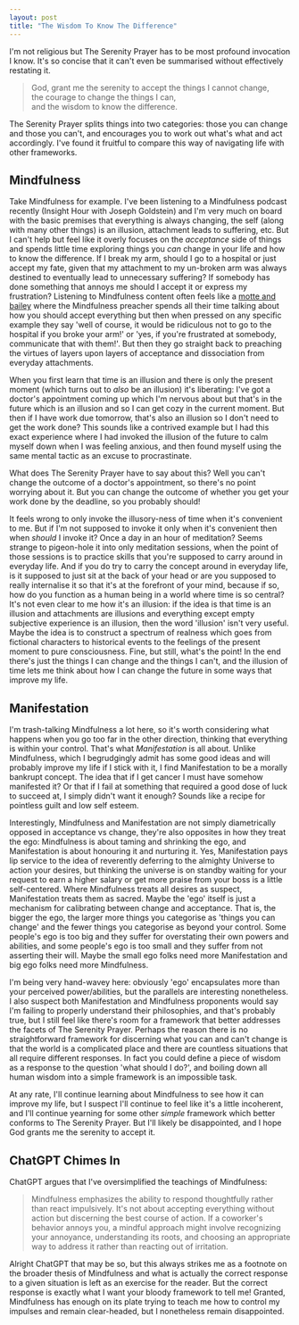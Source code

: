 ```yaml
---
layout: post
title: "The Wisdom To Know The Difference"
---
```


I'm not religious but The Serenity Prayer has to be most profound invocation I know. It's so concise that it can't even be summarised without effectively restating it.

> God, grant me the serenity to accept the things I cannot change,  
> the courage to change the things I can,  
> and the wisdom to know the difference.  

The Serenity Prayer splits things into two categories: those you can change and those you can't, and encourages you to work out what's what and act accordingly. I've found it fruitful to compare this way of navigating life with other frameworks.

## Mindfulness

Take Mindfulness for example. I've been listening to a Mindfulness podcast recently (Insight Hour with Joseph Goldstein) and I'm very much on board with the basic premises that everything is always changing, the self (along with many other things) is an illusion, attachment leads to suffering, etc. But I can't help but feel like it overly focuses on the _acceptance_ side of things and spends little time exploring things you _can_ change in your life and how to know the difference. If I break my arm, should I go to a hospital or just accept my fate, given that my attachment to my un-broken arm was always destined to eventually lead to unnecessary suffering? If somebody has done something that annoys me should I accept it or express my frustration? Listening to Mindfulness content often feels like a [motte and bailey](https://en.wikipedia.org/wiki/Motte-and-bailey_fallacy) where the Mindfulness preacher spends all their time talking about how you should accept everything but then when pressed on any specific example they say 'well of course, it would be ridiculous not to go to the hospital if you broke your arm!' or 'yes, if you're frustrated at somebody, communicate that with them!'. But then they go straight back to preaching the virtues of layers upon layers of acceptance and dissociation from everyday attachments.

When you first learn that time is an illusion and there is only the present moment (which turns out to _also_ be an illusion) it's liberating: I've got a doctor's appointment coming up which I'm nervous about but that's in the future which is an illusion and so I can get cozy in the current moment. But then if I have work due tomorrow, that's also an illusion so I don't need to get the work done? This sounds like a contrived example but I had this exact experience where I had invoked the illusion of the future to calm myself down when I was feeling anxious, and then found myself using the same mental tactic as an excuse to procrastinate.

What does The Serenity Prayer have to say about this? Well you can't change the outcome of a doctor's appointment, so there's no point worrying about it. But you can change the outcome of whether you get your work done by the deadline, so you probably should!

It feels wrong to only invoke the illusory-ness of time when it's convenient to me. But if I'm not supposed to invoke it only when it's convenient then when _should_ I invoke it? Once a day in an hour of meditation? Seems strange to pigeon-hole it into only meditation sessions, when the point of those sessions is to practice skills that you're supposed to carry around in everyday life. And if you do try to carry the concept around in everyday life, is it supposed to just sit at the back of your head or are you supposed to really internalise it so that it's at the forefront of your mind, because if so, how do you function as a human being in a world where time is so central? It's not even clear to me how it's an illusion: if the idea is that time is an illusion and attachments are illusions and everything except empty subjective experience is an illusion, then the word 'illusion' isn't very useful. Maybe the idea is to construct a spectrum of realness which goes from fictional characters to historical events to the feelings of the present moment to pure consciousness. Fine, but still, what's the point! In the end there's just the things I can change and the things I can't, and the illusion of time lets me think about how I can change the future in some ways that improve my life.

## Manifestation

I'm trash-talking Mindfulness a lot here, so it's worth considering what happens when you go too far in the other direction, thinking that everything is within your control. That's what _Manifestation_ is all about. Unlike Mindfulness, which I begrudgingly admit has some good ideas and will probably improve my life if I stick with it, I find Manifestation to be a morally bankrupt concept. The idea that if I get cancer I must have somehow manifested it? Or that if I fail at something that required a good dose of luck to succeed at, I simply didn't want it enough? Sounds like a recipe for pointless guilt and low self esteem.

Interestingly, Mindfulness and Manifestation are not simply diametrically opposed in acceptance vs change, they're also opposites in how they treat the ego: Mindfulness is about taming and shrinking the ego, and Manifestation is about honouring it and nurturing it. Yes, Manifestation pays lip service to the idea of reverently deferring to the almighty Universe to action your desires, but thinking the universe is on standby waiting for your request to earn a higher salary or get more praise from your boss is a little self-centered. Where Mindfulness treats all desires as suspect, Manifestation treats them as sacred. Maybe the 'ego' itself is just a mechanism for calibrating between change and acceptance. That is, the bigger the ego, the larger more things you categorise as 'things you can change' and the fewer things you categorise as beyond your control. Some people's ego is too big and they suffer for overstating their own powers and abilities, and some people's ego is too small and they suffer from not asserting their will. Maybe the small ego folks need more Manifestation and big ego folks need more Mindfulness.

I'm being very hand-wavey here: obviously 'ego' encapsulates more than your perceived power/abilities, but the parallels are interesting nonetheless. I also suspect both Manifestation and Mindfulness proponents would say I'm failing to properly understand their philosophies, and that's probably true, but I still feel like there's room for a framework that better addresses the facets of The Serenity Prayer. Perhaps the reason there is no straightforward framework for discerning what you can and can't change is that the world is a complicated place and there are countless situations that all require different responses. In fact you could define a piece of wisdom as a response to the question 'what should I do?', and boiling down all human wisdom into a simple framework is an impossible task.

At any rate, I'll continue learning about Mindfulness to see how it can improve my life, but I suspect I'll continue to feel like it's a little incoherent, and I'll continue yearning for some other _simple_ framework which better conforms to The Serenity Prayer. But I'll likely be disappointed, and I hope God grants me the serenity to accept it.

## ChatGPT Chimes In

ChatGPT argues that I've oversimplified the teachings of Mindfulness:

> Mindfulness emphasizes the ability to respond thoughtfully rather than react impulsively. It's not about accepting everything without action but discerning the best course of action. If a coworker's behavior annoys you, a mindful approach might involve recognizing your annoyance, understanding its roots, and choosing an appropriate way to address it rather than reacting out of irritation.

Alright ChatGPT that may be so, but this always strikes me as a footnote on the broader thesis of Mindfulness and what is actually the correct response to a given situation is left as an exercise for the reader. But the correct response is exactly what I want your bloody framework to tell me! Granted, Mindfulness has enough on its plate trying to teach me how to control my impulses and remain clear-headed, but I nonetheless remain disappointed.
